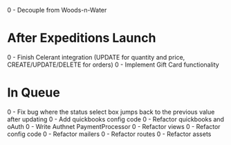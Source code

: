 0 - Decouple from Woods-n-Water

# After Expeditions Launch

0 - Finish Celerant integration (UPDATE for quantity and price, CREATE/UPDATE/DELETE for orders)
0 - Implement Gift Card functionality

# In Queue

0 - Fix bug where the status select box jumps back to the previous value after updating
0 - Add quickbooks config code
0 - Refactor quickbooks and oAuth
0 - Write Authnet PaymentProcessor
0 - Refactor views
0 - Refactor config code
0 - Refactor mailers
0 - Refactor routes
0 - Refactor assets
